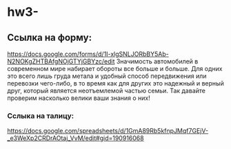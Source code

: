 # hw3-
## Ссылка на форму:
https://docs.google.com/forms/d/1I-xlgSNLJORbBY5Ab-N2NOKgZHTBAfgNOjGTYjGBYzc/edit
Значимость автомобилей в современном мире набирает обороты все больше и больше. Для одних это всего лишь груда метала и удобный способ передвижения или перевозки чего-либо, в то время как для других это надежный и верный друг, который является неотъемлемой частью семьи.
Так давайте проверим насколько велики ваши знания о них!
### Сслыка на талицу:
https://docs.google.com/spreadsheets/d/1GmA89Rb5kfnpJMqf7GEjV-_e3WeXp2CRDrAOtaj_VvM/edit#gid=190916068
